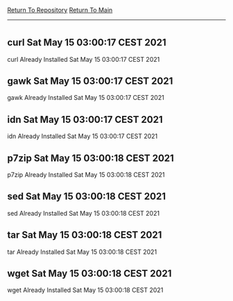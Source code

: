 [Return To Repository](https://github.com/bast69/piholeparser/)
[Return To Main](https://github.com/bast69/piholeparser/blob/master/RecentRunLogs/Mainlog.md)
____________________________________
# 
## curl Sat May 15 03:00:17 CEST 2021
curl Already Installed Sat May 15 03:00:17 CEST 2021
## gawk Sat May 15 03:00:17 CEST 2021
gawk Already Installed Sat May 15 03:00:17 CEST 2021
## idn Sat May 15 03:00:17 CEST 2021
idn Already Installed Sat May 15 03:00:17 CEST 2021
## p7zip Sat May 15 03:00:18 CEST 2021
p7zip Already Installed Sat May 15 03:00:18 CEST 2021
## sed Sat May 15 03:00:18 CEST 2021
sed Already Installed Sat May 15 03:00:18 CEST 2021
## tar Sat May 15 03:00:18 CEST 2021
tar Already Installed Sat May 15 03:00:18 CEST 2021
## wget Sat May 15 03:00:18 CEST 2021
wget Already Installed Sat May 15 03:00:18 CEST 2021
